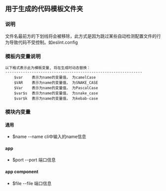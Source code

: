 ## 用于生成的代码模板文件夹

### 说明

文件名最前方的下划线将会被移除，此方式是因为跳过某些自动检测配置文件的行为导致代码不受控制。如eslint.config

### 模板内变量说明

```
以下格式表示此为模板变量, 将在生成时动态替换：
--------------------------------------------------------------
    $var    表示为name的变量值， 为camelCase
    $VAR    表示为name的变量值， 为SNAKE_CASE
    $Var    表示为name的变量值， 为PascalCase
    $var$s  表示为name的变量值， 为snake_case
    $var$k  表示为name的变量值， 为kebab-case
```

### 模块内变量

#### 通用

- $name --name cli中输入的name信息

#### app

- $port --port 端口信息

#### app component

- $file --file 端口信息


